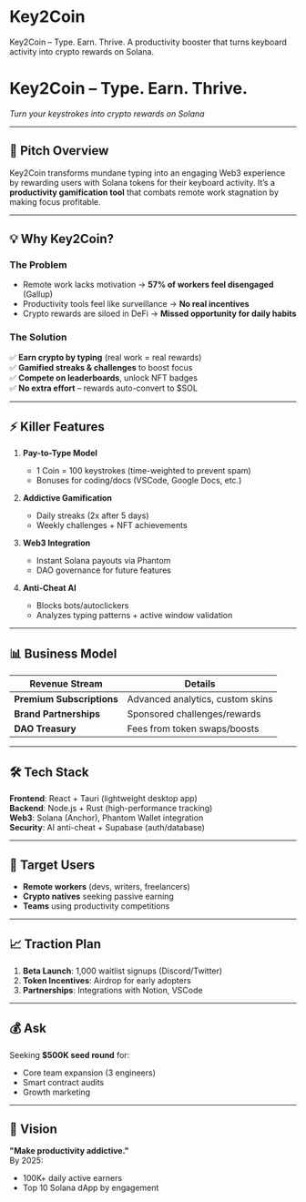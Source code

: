 # Key2Coin
Key2Coin – Type. Earn. Thrive. A productivity booster that turns keyboard activity into crypto rewards on Solana.

# Key2Coin – Type. Earn. Thrive.  
*Turn your keystrokes into crypto rewards on Solana*  

---

## 🚀 **Pitch Overview**  
Key2Coin transforms mundane typing into an engaging Web3 experience by rewarding users with Solana tokens for their keyboard activity. It’s a **productivity gamification tool** that combats remote work stagnation by making focus profitable.  

---

## 💡 **Why Key2Coin?**  
### **The Problem**  
- Remote work lacks motivation → **57% of workers feel disengaged** (Gallup)  
- Productivity tools feel like surveillance → **No real incentives**  
- Crypto rewards are siloed in DeFi → **Missed opportunity for daily habits**  

### **The Solution**  
✅ **Earn crypto by typing** (real work = real rewards)  
✅ **Gamified streaks & challenges** to boost focus  
✅ **Compete on leaderboards**, unlock NFT badges  
✅ **No extra effort** – rewards auto-convert to $SOL  

---

## ⚡ **Killer Features**  
1. **Pay-to-Type Model**  
   - 1 Coin = 100 keystrokes (time-weighted to prevent spam)  
   - Bonuses for coding/docs (VSCode, Google Docs, etc.)  

2. **Addictive Gamification**  
   - Daily streaks (2x after 5 days)  
   - Weekly challenges + NFT achievements  

3. **Web3 Integration**  
   - Instant Solana payouts via Phantom  
   - DAO governance for future features  

4. **Anti-Cheat AI**  
   - Blocks bots/autoclickers  
   - Analyzes typing patterns + active window validation  

---

## 📊 **Business Model**  
| Revenue Stream       | Details                          |  
|----------------------|----------------------------------|  
| **Premium Subscriptions** | Advanced analytics, custom skins |  
| **Brand Partnerships**   | Sponsored challenges/rewards    |  
| **DAO Treasury**        | Fees from token swaps/boosts     |  

---

## 🛠 **Tech Stack**  
**Frontend**: React + Tauri (lightweight desktop app)  
**Backend**: Node.js + Rust (high-performance tracking)  
**Web3**: Solana (Anchor), Phantom Wallet integration  
**Security**: AI anti-cheat + Supabase (auth/database)  

---

## 🎯 **Target Users**  
- **Remote workers** (devs, writers, freelancers)  
- **Crypto natives** seeking passive earning  
- **Teams** using productivity competitions  

---

## 📈 **Traction Plan**  
1. **Beta Launch**: 1,000 waitlist signups (Discord/Twitter)  
2. **Token Incentives**: Airdrop for early adopters  
3. **Partnerships**: Integrations with Notion, VSCode  

---

## 💰 **Ask**  
Seeking **$500K seed round** for:  
- Core team expansion (3 engineers)  
- Smart contract audits  
- Growth marketing  

---

## 🌟 **Vision**  
**"Make productivity addictive."**  
By 2025:  
- 100K+ daily active earners  
- Top 10 Solana dApp by engagement  

